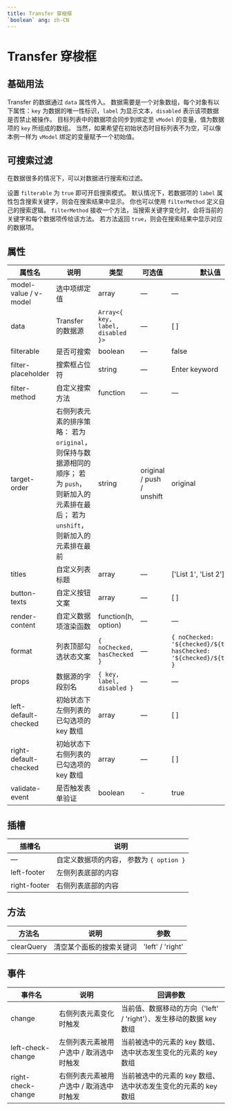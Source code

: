 ```yaml
---
title: Transfer 穿梭框
`boolean` ang: zh-CN
---
```


# Transfer 穿梭框

## 基础用法

Transfer 的数据通过 `data` 属性传入。 数据需要是一个对象数组，每个对象有以下属性：`key` 为数据的唯一性标识，`label` 为显示文本，`disabled` 表示该项数据是否禁止被操作。 目标列表中的数据项会同步到绑定至 `vModel` 的变量，值为数据项的 `key` 所组成的数组。 当然，如果希望在初始状态时目标列表不为空，可以像本例一样为 `vModel` 绑定的变量赋予一个初始值。

<code src="./basic.tsx"></code>

## 可搜索过滤

在数据很多的情况下，可以对数据进行搜索和过滤。

设置 `filterable` 为 `true` 即可开启搜索模式。 默认情况下，若数据项的 `label` 属性包含搜索关键字，则会在搜索结果中显示。 你也可以使用 `filterMethod` 定义自己的搜索逻辑。 `filterMethod` 接收一个方法，当搜索关键字变化时，会将当前的关键字和每个数据项传给该方法。 若方法返回 `true`，则会在搜索结果中显示对应的数据项。

<code src="./filterable.tsx"></code>

<!-- ## 自定义

可以对列表标题文案、按钮文案、数据项的渲染函数、列表底部的勾选状态文案、列表底部的内容区等进行自定义。

可以使用 `titles`、`buttonTexts`、`renderContent` 和 `format` 属性分别对列表标题文案、按钮文案、数据项的渲染函数和列表顶部的勾选状态文案进行自定义。 数据项的渲染还可以使用 `scopedSlot` 进行自定义。 对于列表底部的内容区，提供了两个具名 slot：`leftFooter` 和 `rightFooter`。 此外，如果希望某些数据项在初始化时就被勾选，可以使用 `left-default-checked` 和 `right-default-checked` 属性。 最后，本例还展示了 `change` 事件的用法。 注意，由于 JSFiddle 不支持 JSX 语法，故该示例无法在 JSFiddle 运行。 但是在实际的项目中，只要正确地配置了相关依赖，就可以正常运行。

<code src="./customizable.tsx"></code>

## 数据项属性别名

默认情况下，Transfer 仅能识别数据项中的 `key`、`label` 和 `disabled` 字段。 如果你的数据的字段名不同，可以使用 `props` 属性为它们设置别名。

本例中的数据源没有 `key` 和 `label` 字段，在功能上与它们相同的字段名为 `value` 和 `desc`。 因此可以使用`props` 属性为 `key` 和 `label` 设置别名。

<code src="./prop-alias.tsx"></code> -->

## 属性

| 属性名                | 说明                                                                                                                                              | 类型                              | 可选值                    | 默认值                                                                    |
| --------------------- | ------------------------------------------------------------------------------------------------------------------------------------------------- | --------------------------------- | ------------------------- | ------------------------------------------------------------------------- |
| model-value / v-model | 选中项绑定值                                                                                                                                      | array                             | —                         | —                                                                         |
| data                  | Transfer 的数据源                                                                                                                                 | `Array<{ key, label, disabled }>` | —                         | [ ]                                                                       |
| filterable            | 是否可搜索                                                                                                                                        | boolean                           | —                         | false                                                                     |
| filter-placeholder    | 搜索框占位符                                                                                                                                      | string                            | —                         | Enter keyword                                                             |
| filter-method         | 自定义搜索方法                                                                                                                                    | function                          | —                         | —                                                                         |
| target-order          | 右侧列表元素的排序策略： 若为 `original`，则保持与数据源相同的顺序； 若为 `push`，则新加入的元素排在最后； 若为 `unshift`，则新加入的元素排在最前 | string                            | original / push / unshift | original                                                                  |
| titles                | 自定义列表标题                                                                                                                                    | array                             | —                         | ['List 1', 'List 2']                                                      |
| button-texts          | 自定义按钮文案                                                                                                                                    | array                             | —                         | [ ]                                                                       |
| render-content        | 自定义数据项渲染函数                                                                                                                              | function(h, option)               | —                         | —                                                                         |
| format                | 列表顶部勾选状态文案                                                                                                                              | `{ noChecked, hasChecked }`       | —                         | `{ noChecked: '${checked}/${total}', hasChecked: '${checked}/${total}' }` |
| props                 | 数据源的字段别名                                                                                                                                  | `{ key, label, disabled }`        | —                         | —                                                                         |
| left-default-checked  | 初始状态下左侧列表的已勾选项的 key 数组                                                                                                           | array                             | —                         | [ ]                                                                       |
| right-default-checked | 初始状态下右侧列表的已勾选项的 key 数组                                                                                                           | array                             | —                         | [ ]                                                                       |
| validate-event        | 是否触发表单验证                                                                                                                                  | boolean                           | -                         | true                                                                      |

## 插槽

| 插槽名       | 说明                                     |
| ------------ | ---------------------------------------- |
| —            | 自定义数据项的内容， 参数为 `{ option }` |
| left-footer  | 左侧列表底部的内容                       |
| right-footer | 右侧列表底部的内容                       |

## 方法

| 方法名     | 说明                     | 参数             |
| ---------- | ------------------------ | ---------------- |
| clearQuery | 清空某个面板的搜索关键词 | 'left' / 'right' |

## 事件

| 事件名             | 说明                                    | 回调参数                                                            |
| ------------------ | --------------------------------------- | ------------------------------------------------------------------- |
| change             | 右侧列表元素变化时触发                  | 当前值、数据移动的方向（'left' / 'right'）、发生移动的数据 key 数组 |
| left-check-change  | 左侧列表元素被用户选中 / 取消选中时触发 | 当前被选中的元素的 key 数组、选中状态发生变化的元素的 key 数组      |
| right-check-change | 右侧列表元素被用户选中 / 取消选中时触发 | 当前被选中的元素的 key 数组、选中状态发生变化的元素的 key 数组      |
